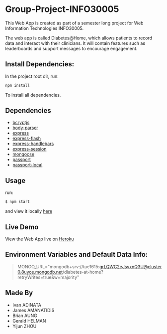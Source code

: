 # Group-Project-INFO30005


This Web App is created as part of a semester long project for Web Information Technologies INFO30005.

The web app is called Diabetes@Home, which allows patients to record data and interact with their clinicians. It will contain features such as leaderboards and support messages to encourage engagement.


## Install Dependencies: 

In the project root dir, run:

```bash
npm install
```

To install all dependencies.

## Dependencies
- [bcryptjs](https://www.npmjs.com/package/bcryptjs)
- [body-parser](https://www.npmjs.com/package/body-parser)
- [express](https://expressjs.com)
- [express-flash](https://www.npmjs.com/package/express-flash)
- [express-handlebars](https://www.npmjs.com/package/express-handlebars)
- [express-session](https://www.npmjs.com/package/express-session)
- [mongoose](https://www.npmjs.com/package/mongoose)
- [passport](https://www.passportjs.org)
- [passport-local](https://www.passportjs.org/packages/passport-local)

## Usage
run:

```bash
$ npm start
```

and view it locally [here](localhost:3000)

## Live Demo

View the Web App live on [Heroku](https://diabetes-at-home-tue1615.herokuapp.com/)

## Environment Variables and Default Data Info: 

>MONGO_URL="mongodb+srv://tue1615:grLQWC2eJsvxnQ3U@cluster0.8uyce.mongodb.net/diabetes-at-home?retryWrites=true&w=majority"

## Made By

* Ivan ADINATA
* James AMANATIDIS
* Brian AUNG
* Gerald HELMAN
* Yijun ZHOU
